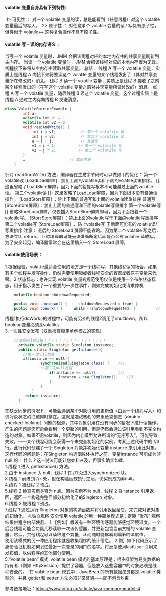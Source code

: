 #### volatile 变量自身具有下列特性:

​    1> 可见性 ： 对一个 volatile 变量的读，总是能看到（任意线程）对这个 volatile 变量最后的写入。
​    2> 原子性 ： 对任意单个 volatile 变量的读 / 写具有原子性，但类似于 volatile++ 这种复合操作不具有原子性。
​    

#### volatile 写 - 读的内存语义：

   当写一个 volatile 变量时，JMM 会把该线程对应的本地内存中的共享变量刷新到主内存。
   当读一个 volatile 变量时，JMM 会把该线程对应的本地内存置为无效。线程接下来将从主内存中读取共享变量。
   总结：
        线程 A 写一个 volatile 变量，实质上是线程 A 向接下来将要读这个 volatile 变量的某个线程发出了（其对共享变量所在修改的）消息。
        线程 B 读一个 volatile 变量，实质上是线程 B 接收了之前某个线程发出的（在写这个 volatile 变量之前对共享变量所做修改的）消息。
        线程 A 写一个 volatile 变量，随后线程 B 读这个 volatile 变量，这个过程实质上是线程 A 通过主内存向线程 B 发送消息。
      

```java
class VolatileBarrierExample {
        int a;
        volatile int v1 = 1;
        volatile int v2 = 2;
        void readAndWrite() {
            int i = v1;           // 第一个 volatile 读 
            int j = v2;           // 第二个 volatile 读 
            a = i + j;            // 普通写 
            v1 = i + 1;          // 第一个 volatile 写 
            v2 = j * 2;          // 第二个 volatile 写 
        }
        …                    // 其他方法 
    }       
```
针对 readAndWrite() 方法，编译器在生成字节码时可以做如下的优化：
        第一个volatile读
        [LoadLoad屏障] : 禁止上面的volatile读和下面的volatile读重排序。
        []:这里省略了LoadStore屏障，因为下面的菩提写根本不可能越过上面的volatile读。
        第二个volatile读
        [] : 这里省略了LoadLoad屏障，因为下面根本没有普通读操作。
        [LoadStore屏障] ：禁止下面的普通写和上面的volatile读重排序
        普通写
        [StoreStore屏障] ：禁止上面的普通写和下面的volatile写重排序
        第一个volatile写
        [] 省略StoreLoad屏障，仅仅插入StoreStore屏障即可，因为下面跟着一个volatile写。
        [StoreStore屏障] ：禁止上面的volatile写于下面的volatile写重排序
        第二个volatile写
        [StoreLoad屏障] ： 防止volatile写 于后面可能有的volatile读/写重排序
    注意：
        最后的 StoreLoad 屏障不能省略。因为第二个 volatile 写之后，方法立即 return。
        此时编译器可能无法准确断定后面是否会有 volatile 读或写，为了安全起见，编译器常常会在这里插入一个 StoreLoad 屏障。

#### volatile使用场景：

​    1.根据经验，volatile最适合使用的地方是一个线程写，其他线程读的场合，如果有多个线程并发写操作，仍然需要使用锁或者线程安全的容器或者原子变量来代替。 
​    2.状态标志：也许实现 volatile 变量的规范使用仅仅是使用一个布尔状态标志，用于指示发生了一个重要的一次性事件，例如完成初始化或请求停机 

```java
	volatile boolean shutdownRequested; 
    ... 
    public void shutdown() {     shutdownRequested = true; } 
    public void doWork() {     while (!shutdownRequested) {         // do stuff    }}
```



​    线程1执行doWork()的过程中，可能有另外的线程2调用了shutdown，所以boolean变量必须是volatile。  
​    3.一次性安全发布（双重检查锁定单例模式的实现）

```java
	//注意volatile！！！！！！！！！！！！！！！！！ 
      private volatile static Singleton instance;     
      public static Singleton getInstance(){       
        //第一次null检查         
        if(instance == null){       
                synchronized(Singleton.class) {    //1                 
                //第二次null检查                   
                    if(instance == null){          //2                  
                    	instance = new Singleton();    //3              
                    }          
                }               
            }      
         return instance;      
      }
```



​      在缺乏同步的情况下，可能会遇到某个对象引用的更新值（由另一个线程写入）和该对象状态的旧值同时存在。
​      这就是造成著名的双重检查锁定（double-checked-locking）问题的根源，其中对象引用在没有同步的情况下进行读操作，
​      产生的问题是您可能会看到一个更新的引用，但是仍然会通过该引用看到不完全构造的对象。
​      如果不用volatile，则因为内存模型允许所谓的“无序写入”，可能导致失败。——某个线程可能会获得一个未完全初始化的实例。 
​      考察上述代码中的 //3 行。此行代码创建了一个 Singleton 对象并初始化变量 instance 来引用此对象。这行代码的问题是：在Singleton 构造函数体执行之前，变量instance 可能成为非 null 的！
​      什么？这一说法可能让您始料未及，但事实确实如此。  
​       1.线程 1 进入 getInstance() 方法。    
​       2.由于 instance 为 null，线程 1 在 //1 处进入synchronized 块。    
​       3.线程 1 前进到 //3 处，但在构造函数执行之前，使实例成为非null。    
​       4.线程 1 被线程 2 预占。    
​       5.线程 2 检查实例是否为 null。因为实例不为 null，线程 2 将instance 引用返回，返回一个构造完整但部分初始化了的Singleton 对象。    
​       6.线程 2 被线程 1 预占。    
​       7.线程 1 通过运行 Singleton 对象的构造函数并将引用返回给它，来完成对该对象的初始化。
   4.独立观察
​    安全使用 volatile 的另一种简单模式是：定期 “发布” 观察结果供程序内部使用。 
​        1.【例如】假设有一种环境传感器能够感觉环境温度。一个后台线程可能会每隔几秒读取一次该传感器，并更新包含当前文档的 volatile 变量。然后，其他线程可以读取这个变量，从而随时能够看到最新的温度值。    
​    使用该模式的另一种应用程序就是收集程序的统计信息。
​        2.例】如下代码展示了身份验证机制如何记忆最近一次登录的用户的名字。将反复使用lastUser 引用来发布值，以供程序的其他部分使用。    
​     5.“volatile bean” 模式
​        volatile bean 模式的基本原理是：很多框架为易变数据的持有者（例如 HttpSession）提供了容器，但是放入这些容器中的对象必须是线程安全的。
​        在 volatile bean 模式中，JavaBean 的所有数据成员都是 volatile 类型的，并且 getter 和 setter 方法必须非常普通——即不包含约束
​   

参考链接地址：https://www.infoq.cn/article/java-memory-model-4        

​        